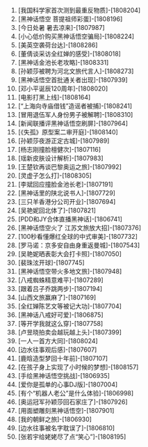 
1. [我国科学家首次测到最重反物质]-[1808204]
1. [黑神话悟空 菩提祖师彩蛋]-[1808196]
1. [今日处暑 暑去凉来]-[1807987]
1. [小心低价购买黑神话悟空骗局]-[1808224]
1. [美英空袭荷台达]-[1808286]
1. [董倩谈采访全红婵的感受]-[1808018]
1. [黑神话金池长老攻略]-[1808331]
1. [孙颖莎被聘为河北文旅代言人]-[1808273]
1. [黑神话悟空首批通关者出现]-[1807939]
1. [邓小平诞辰120周年]-[1808020]
1. [电影打黑上线]-[1808164]
1. [“上海向寺庙借钱”造谣者被捕]-[1808241]
1. [冒用退伍军人身份男子被解聘]-[1808310]
1. [新闻联播评黑神话悟空刷屏]-[1807964]
1. [《失孤》原型案二审开庭]-[1808140]
1. [孙颖莎夜游正定古城]-[1807989]
1. [杨志刚撞脸檀健次]-[1807116]
1. [瑶新皮肤设计解析]-[1807983]
1. [王楚钦再谈巴黎奥运之旅]-[1807992]
1. [灵虚子怎么打]-[1808305]
1. [李斌回应撞脸金池长老]-[1807191]
1. [黑神话里的陕北说书人]-[1807729]
1. [三只羊香港分公司开业]-[1807694]
1. [吴艳妮回北体了]-[1807821]
1. [PDD和JY合体直播黑神话]-[1806741]
1. [黑神话悟空火了 江苏文旅放大招]-[1807376]
1. [100秒看懂爆红全球的中式审美]-[1807732]
1. [罗马诺：京多安自由身重返曼城]-[1807543]
1. [吴艳妮晒表彰大会打卡照]-[1807050]
1. [裴珠泫开球]-[1807745]
1. [黑神话悟空带火多地文旅]-[1807948]
1. [八戒蜘蛛精意难平]-[1807289]
1. [跟着吕子乔跳两步]-[1807194]
1. [山西文旅赢麻了]-[1807169]
1. [全红婵陈艺文等被记大功]-[1807704]
1. [黑神话八戒好可爱]-[1806875]
1. [等开学我就这么穿]-[1807758]
1. [卢昱晓拍卖会越玩越上头]-[1807399]
1. [一人一首方大同]-[1808024]
1. [边水往事观后感]-[1807607]
1. [鹿晗造型梦回十年前]-[1807107]
1. [在孩子身上实现了小时候的梦想]-[1808157]
1. [手绘黑神话悟空挑战]-[1806935]
1. [爱你是孤单的心事DJ版]-[1807004]
1. [有个“机器人老公”是什么体验]-[1806998]
1. [奥运冠军孙颖莎回石家庄了]-[1807926]
1. [用面塑雕刻黑神话悟空]-[1807901]
1. [我的朝鲜之旅]-[1806930]
1. [边水往事被名字耽误了]-[1806810]
1. [张若宇给姥姥尽了点“笑心”]-[1808195]